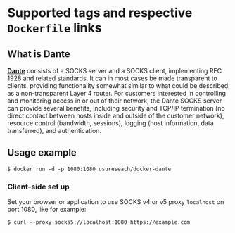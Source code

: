 Supported tags and respective `Dockerfile` links
================================================


What is Dante
-------------

[**Dante**](http://www.inet.no/dante/index.html) consists of a SOCKS server and a SOCKS client, implementing RFC 1928 and related standards. It can in most cases be made transparent to clients, providing functionality somewhat similar to what could be described as a non-transparent Layer 4 router. For customers interested in controlling and monitoring access in or out of their network, the Dante SOCKS server can provide several benefits, including security and TCP/IP termination (no direct contact between hosts inside and outside of the customer network), resource control (bandwidth, sessions), logging (host information, data transferred), and authentication.


Usage example
-------------

    $ docker run -d -p 1080:1080 usureseach/docker-dante


### Client-side set up

Set your browser or application to use SOCKS v4 or v5 proxy `localhost` on port 1080,
like for example:

    $ curl --proxy socks5://localhost:1080 https://example.com
